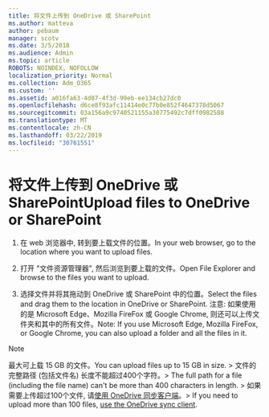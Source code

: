 ```yaml
---
title: 将文件上传到 OneDrive 或 SharePoint
ms.author: matteva
author: pebaum
manager: scotv
ms.date: 3/5/2018
ms.audience: Admin
ms.topic: article
ROBOTS: NOINDEX, NOFOLLOW
localization_priority: Normal
ms.collection: Adm_O365
ms.custom: ''
ms.assetid: a016fa63-4d87-4f3d-99eb-ee134cb27dc0
ms.openlocfilehash: d6ce8f93afc11414e0c77b0e852f4647378d5067
ms.sourcegitcommit: 03a156a9c9740521155a30775492c7dff0982588
ms.translationtype: MT
ms.contentlocale: zh-CN
ms.lasthandoff: 03/22/2019
ms.locfileid: "30761551"
---
```

# <a name="upload-files-to-onedrive-or-sharepoint"></a><span data-ttu-id="345fa-102">将文件上传到 OneDrive 或 SharePoint</span><span class="sxs-lookup"><span data-stu-id="345fa-102">Upload files to OneDrive or SharePoint</span></span>

1. <span data-ttu-id="345fa-103">在 web 浏览器中, 转到要上载文件的位置。</span><span class="sxs-lookup"><span data-stu-id="345fa-103">In your web browser, go to the location where you want to upload files.</span></span>
    
2. <span data-ttu-id="345fa-104">打开 "文件资源管理器", 然后浏览到要上载的文件。</span><span class="sxs-lookup"><span data-stu-id="345fa-104">Open File Explorer and browse to the files you want to upload.</span></span>
    
3. <span data-ttu-id="345fa-105">选择文件并将其拖动到 OneDrive 或 SharePoint 中的位置。</span><span class="sxs-lookup"><span data-stu-id="345fa-105">Select the files and drag them to the location in OneDrive or SharePoint.</span></span> <span data-ttu-id="345fa-106">注意: 如果使用的是 Microsoft Edge、Mozilla FireFox 或 Google Chrome, 则还可以上传文件夹和其中的所有文件。</span><span class="sxs-lookup"><span data-stu-id="345fa-106">Note: If you use Microsoft Edge, Mozilla FireFox, or Google Chrome, you can also upload a folder and all the files in it.</span></span>
    
> [!NOTE]
>  <span data-ttu-id="345fa-107">最大可上载 15 GB 的文件。</span><span class="sxs-lookup"><span data-stu-id="345fa-107">You can upload files up to 15 GB in size.</span></span> <span data-ttu-id="345fa-108">> 文件的完整路径 (包括文件名) 长度不能超过400个字符。</span><span class="sxs-lookup"><span data-stu-id="345fa-108">>  The full path for a file (including the file name) can't be more than 400 characters in length.</span></span> <span data-ttu-id="345fa-109">> 如果需要上传超过100个文件, 请[使用 OneDrive 同步客户端](https://go.microsoft.com/fwlink/?linkid=866427)。</span><span class="sxs-lookup"><span data-stu-id="345fa-109">>  If you need to upload more than 100 files, [use the OneDrive sync client](https://go.microsoft.com/fwlink/?linkid=866427).</span></span> 
  

